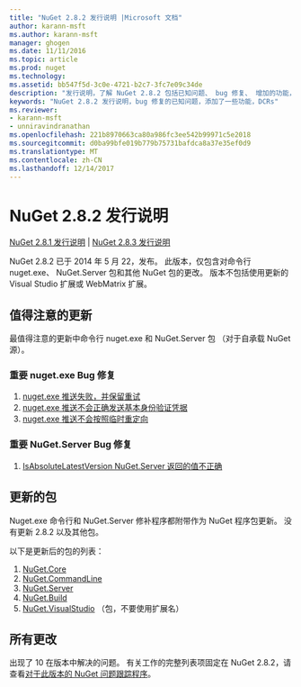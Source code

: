 ```yaml
---
title: "NuGet 2.8.2 发行说明 |Microsoft 文档"
author: karann-msft
ms.author: karann-msft
manager: ghogen
ms.date: 11/11/2016
ms.topic: article
ms.prod: nuget
ms.technology: 
ms.assetid: bb547f5d-3c0e-4721-b2c7-3fc7e09c34de
description: "发行说明，了解 NuGet 2.8.2 包括已知问题、 bug 修复、 增加的功能，以及 DCRs。"
keywords: "NuGet 2.8.2 发行说明，bug 修复的已知问题，添加了一些功能，DCRs"
ms.reviewer:
- karann-msft
- unniravindranathan
ms.openlocfilehash: 221b8970663ca80a986fc3ee542b99971c5e2018
ms.sourcegitcommit: d0ba99bfe019b779b75731bafdca8a37e35ef0d9
ms.translationtype: MT
ms.contentlocale: zh-CN
ms.lasthandoff: 12/14/2017
---
```

# <a name="nuget-282-release-notes"></a>NuGet 2.8.2 发行说明

[NuGet 2.8.1 发行说明](../release-notes/nuget-2.8.1.md) | [NuGet 2.8.3 发行说明](../release-notes/nuget-2.8.3.md)

NuGet 2.8.2 已于 2014 年 5 月 22，发布。  此版本，仅包含对命令行 nuget.exe、 NuGet.Server 包和其他 NuGet 包的更改。  版本不包括使用更新的 Visual Studio 扩展或 WebMatrix 扩展。

## <a name="notable-updates"></a>值得注意的更新

最值得注意的更新中命令行 nuget.exe 和 NuGet.Server 包 （对于自承载 NuGet 源）。

### <a name="important-nugetexe-bug-fixes"></a>重要 nuget.exe Bug 修复

1. [nuget.exe 推送失败，并保留重试](https://nuget.codeplex.com/workitem/4000)
1. [nuget.exe 推送不会正确发送基本身份验证凭据](https://nuget.codeplex.com/workitem/4109)
1. [nuget.exe 推送不会按照临时重定向](https://nuget.codeplex.com/workitem/4050)

### <a name="important-nugetserver-bug-fix"></a>重要 NuGet.Server Bug 修复

1. [IsAbsoluteLatestVersion NuGet.Server 返回的值不正确](https://nuget.codeplex.com/workitem/4147)

## <a name="packages-updated"></a>更新的包

Nuget.exe 命令行和 NuGet.Server 修补程序都附带作为 NuGet 程序包更新。  没有更新 2.8.2 以及其他包。

以下是更新后的包的列表：

1. [NuGet.Core](https://www.nuget.org/packages/NuGet.Core/)
1. [NuGet.CommandLine](https://www.nuget.org/packages/NuGet.CommandLine/)
1. [NuGet.Server](https://www.nuget.org/packages/NuGet.Server/)
1. [NuGet.Build](https://www.nuget.org/packages/NuGet.Build/)
1. [NuGet.VisualStudio](https://www.nuget.org/packages/NuGet.VisualStudio/) （包，不要使用扩展名）

## <a name="all-changes"></a>所有更改
出现了 10 在版本中解决的问题。 有关工作的完整列表项固定在 NuGet 2.8.2，请查看[对于此版本的 NuGet 问题跟踪程序](https://nuget.codeplex.com/workitem/list/advanced?keyword=&status=All&type=All&priority=All&release=NuGet%202.8.2&assignedTo=All&component=All&sortField=LastUpdatedDate&sortDirection=Descending&page=0&reasonClosed=All)。
